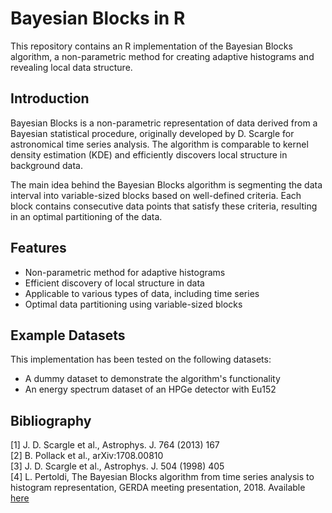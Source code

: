 # Bayesian Blocks in R

This repository contains an R implementation of the Bayesian Blocks algorithm, a non-parametric method for creating adaptive histograms and revealing local data structure.

## Introduction

Bayesian Blocks is a non-parametric representation of data derived from a Bayesian statistical procedure, originally developed by D. Scargle for astronomical time series analysis. The algorithm is comparable to kernel density estimation (KDE) and efficiently discovers local structure in background data.

The main idea behind the Bayesian Blocks algorithm is segmenting the data interval into variable-sized blocks based on well-defined criteria. Each block contains consecutive data points that satisfy these criteria, resulting in an optimal partitioning of the data.

## Features

- Non-parametric method for adaptive histograms
- Efficient discovery of local structure in data
- Applicable to various types of data, including time series
- Optimal data partitioning using variable-sized blocks

## Example Datasets

This implementation has been tested on the following datasets:

- A dummy dataset to demonstrate the algorithm's functionality
- An energy spectrum dataset of an HPGe detector with Eu152

## Bibliography

[1] J. D. Scargle et al., Astrophys. J. 764 (2013) 167  
[2] B. Pollack et al., arXiv:1708.00810  
[3] J. D. Scargle et al., Astrophys. J. 504 (1998) 405  
[4] L. Pertoldi, The Bayesian Blocks algorithm from time series analysis to histogram representation, GERDA meeting presentation, 2018. Available [here](https://www.pd.infn.it/~agarfa/didattica/lpertoldi_bayesian-blocks.pdf)
